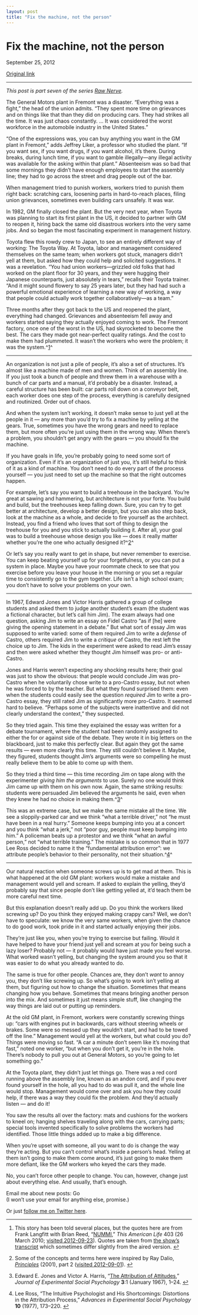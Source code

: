 ```yaml
---
layout: post
title: "Fix the machine, not the person"
---
```

Fix the machine, not the person
===============================

September 25, 2012

[Original link](http://www.aaronsw.com/weblog/nummi)

* * * * *

*This post is part seven of the series [Raw
Nerve](http://aaronsw.com/weblog/rawnerve).*

The General Motors plant in Fremont was a disaster. “Everything was a
fight,” the head of the union admits. “They spent more time on
grievances and on things like that than they did on producing cars. They
had strikes all the time. It was just chaos constantly. … It was
considered the worst workforce in the automobile industry in the United
States.”

“One of the expressions was, you can buy anything you want in the GM
plant in Fremont,” adds Jeffrey Liker, a professor who studied the
plant. “If you want sex, if you want drugs, if you want alcohol, it’s
there. During breaks, during lunch time, if you want to gamble
illegally—any illegal activity was available for the asking within that
plant.” Absenteeism was so bad that some mornings they didn’t have
enough employees to start the assembly line; they had to go across the
street and drag people out of the bar.

When management tried to punish workers, workers tried to punish them
right back: scratching cars, loosening parts in hard-to-reach places,
filing union grievances, sometimes even building cars unsafely. It was
war.

In 1982, GM finally closed the plant. But the very next year, when
Toyota was planning to start its first plant in the US, it decided to
partner with GM to reopen it, hiring back the same old disastrous
workers into the very same jobs. And so began the most fascinating
experiment in management history.

Toyota flew this rowdy crew to Japan, to see an entirely different way
of working: The Toyota Way. At Toyota, labor and management considered
themselves on the same team; when workers got stuck, managers didn’t
yell at them, but asked how they could help and solicited suggestions.
It was a revelation. “You had union workers—grizzled old folks that had
worked on the plant floor for 30 years, and they were hugging their
Japanese counterparts, just absolutely in tears,” recalls their Toyota
trainer. “And it might sound flowery to say 25 years later, but they had
had such a powerful emotional experience of learning a new way of
working, a way that people could actually work together
collaboratively—as a team.”

Three months after they got back to the US and reopened the plant,
everything had changed. Grievances and absenteeism fell away and workers
started saying they actually enjoyed coming to work. The Fremont
factory, once one of the worst in the US, had skyrocketed to become the
best. The cars they made got near-perfect quality ratings. And the cost
to make them had plummeted. It wasn’t the workers who were the problem;
it was the system.^[1](#fn:tal)^

* * * * *

An organization is not just a pile of people, it’s also a set of
structures. It’s almost like a machine made of men and women. Think of
an assembly line. If you just took a bunch of people and threw them in a
warehouse with a bunch of car parts and a manual, it’d probably be a
disaster. Instead, a careful structure has been built: car parts roll
down on a conveyor belt, each worker does one step of the process,
everything is carefully designed and routinized. Order out of chaos.

And when the system isn’t working, it doesn’t make sense to just yell at
the people in it — any more than you’d try to fix a machine by yelling
at the gears. True, sometimes you have the wrong gears and need to
replace them, but more often you’re just using them in the wrong way.
When there’s a problem, you shouldn’t get angry with the gears — you
should fix the machine.

If you have goals in life, you’re probably going to need some sort of
organization. Even if it’s an organization of just you, it’s still
helpful to think of it as a kind of machine. You don’t need to do every
part of the process yourself — you just need to set up the machine so
that the right outcomes happen.

For example, let’s say you want to build a treehouse in the backyard.
You’re great at sawing and hammering, but architecture is not your
forte. You build and build, but the treehouses keep falling down. Sure,
you can try to get better at architecture, develop a better design, but
you can also step back, look at the machine as a whole, and decide to
fire yourself as the architect. Instead, you find a friend who loves
that sort of thing to design the treehouse for you and you stick to
actually building it. After all, your goal was to build a treehouse
whose design you like — does it really matter whether you’re the one who
actually designed it?^[2](#fn:dalio)^

Or let’s say you really want to get in shape, but never remember to
exercise. You can keep beating yourself up for your forgetfulness, or
you can put a system in place. Maybe you have your roommate check to see
that you exercise before you leave your house in the morning or you set
a regular time to consistently go to the gym together. Life isn’t a high
school exam; you don’t have to solve your problems on your own.

* * * * *

In 1967, Edward Jones and Victor Harris gathered a group of college
students and asked them to judge another student’s exam (the student was
a fictional character, but let’s call him Jim). The exam always had one
question, asking Jim to write an essay on Fidel Castro “as if [he] were
giving the opening statement in a debate.” But what sort of essay Jim
was supposed to write varied: some of them required Jim to write a
*defense* of Castro, others required Jim to write a *critique* of
Castro, the rest left the choice up to Jim. The kids in the experiment
were asked to read Jim’s essay and then were asked whether they thought
Jim himself was pro- or anti-Castro.

Jones and Harris weren’t expecting any shocking results here; their goal
was just to show the obvious: that people would conclude Jim was
pro-Castro when he voluntarily chose write to a pro-Castro essay, but
not when he was forced to by the teacher. But what they found surprised
them: even when the students could easily see the question *required*
Jim to write a pro-Castro essay, they still rated Jim as significantly
more pro-Castro. It seemed hard to believe. “Perhaps some of the
subjects were inattentive and did not clearly understand the context,”
they suspected.

So they tried again. This time they explained the essay was written for
a debate tournament, where the student had been randomly assigned to
either the for or against side of the debate. They wrote it in big
letters on the blackboard, just to make this perfectly clear. But again
they got the same results — even more clearly this time. They still
couldn’t believe it. Maybe, they figured, students thought Jim’s
arguments were so compelling he must really believe them to be able to
come up with them.

So they tried a third time — this time recording Jim on tape along with
the experimenter *giving him the arguments* to use. Surely no one would
think Jim came up with them on his own now. Again, the same striking
results: students were persuaded Jim believed the arguments he said,
even when they knew he had no choice in making them.^[3](#fn:jh)^

This was an extreme case, but we make the same mistake all the time. We
see a sloppily-parked car and we think “what a terrible driver,” not “he
must have been in a real hurry.” Someone keeps bumping into you at a
concert and you think “what a jerk,” not “poor guy, people must keep
bumping into him.” A policeman beats up a protestor and we think “what
an awful person,” not “what terrible training.” The mistake is so common
that in 1977 Lee Ross decided to name it the “fundamental attribution
error”: we attribute people’s behavior to their personality, not their
situation.^[4](#fn:lr)^

* * * * *

Our natural reaction when someone screws up is to get mad at them. This
is what happened at the old GM plant: workers would make a mistake and
management would yell and scream. If asked to explain the yelling,
they’d probably say that since people don’t like getting yelled at, it’d
teach them be more careful next time.

But this explanation doesn’t really add up. Do you think the workers
liked screwing up? Do you think they enjoyed making crappy cars? Well,
we don’t have to speculate: we know the very same workers, when given
the chance to do good work, took pride in it and started actually
enjoying their jobs.

They’re just like you, when you’re trying to exercise but failing. Would
it have helped to have your friend just yell and scream at you for being
such a lazy loser? Probably not — it probably would have just made you
feel worse. What worked wasn’t yelling, but changing the system around
you so that it was easier to do what you already wanted to do.

The same is true for other people. Chances are, they don’t *want* to
annoy you, they don’t like screwing up. So what’s going to work isn’t
yelling at them, but figuring out how to change the situation. Sometimes
that means changing how you behave. Sometimes that means bringing
another person into the mix. And sometimes it just means simple stuff,
like changing the way things are laid out or putting up reminders.

At the old GM plant, in Fremont, workers were constantly screwing things
up: “cars with engines put in backwards, cars without steering wheels or
brakes. Some were so messed up they wouldn’t start, and had to be towed
off the line.” Management would yell at the workers, but what could you
do? Things were moving so fast. “A car a minute don’t seem like it’s
moving that fast,” noted one worker, “but when you don’t get it, you’re
in the hole. There’s nobody to pull you out at General Motors, so you’re
going to let something go.”

At the Toyota plant, they didn’t just let things go. There was a red
cord running above the assembly line, known as an andon cord, and if you
ever found yourself in the hole, all you had to do was pull it, and the
whole line would stop. Management would come over and ask you how they
could help, if there was a way they could fix the problem. And they’d
actually listen — and do it!

You saw the results all over the factory: mats and cushions for the
workers to kneel on; hanging shelves traveling along with the cars,
carrying parts; special tools invented specifically to solve problems
the workers had identified. Those little things added up to make a big
difference.

When you’re upset with someone, all you want to do is change the way
they’re acting. But you can’t control what’s inside a person’s head.
Yelling at them isn’t going to make them come around, it’s just going to
make them more defiant, like the GM workers who keyed the cars they
made.

No, you can’t force other people to change. You can, however, change
just about everything else. And usually, that’s enough.

Email me about new posts: Go\
(I won’t use your email for anything else, promise.)

Or just [follow me on Twitter
here](https://twitter.com/intent/follow?screen_name=aaronsw).

* * * * *

1.  This story has been told several places, but the quotes here are
    from Frank Langfitt with Brian Reed,
    “[NUMMI](http://www.thisamericanlife.org/radio-archives/episode/403/nummi),”
    *This American Life* 403 (26 March 2010; [visited
    2012-09-23](http://www.webcitation.org/6AtWqEsXM)). Quotes are taken
    from [the show’s
    transcript](http://www.thisamericanlife.org/radio-archives/episode/403/transcript)
    which sometimes differ slightly from the aired
    version. [↩](#fnref:tal)

2.  Some of the concepts and terms here were inspired by Ray Dalio,
    *[Principles](http://www.bwater.com/Uploads/FileManager/Principles/Bridgewater-Associates-Ray-Dalio-Principles.pdf)*
    (2001), part 2 ([visited
    2012-09-01](http://www.webcitation.org/6ALtkRMHB)). [↩](#fnref:dalio)

3.  Edward E. Jones and Victor A. Harris, “[The Attribution of
    Attitudes](http://dx.doi.org/10.1016/0022-1031(67)90034-0),”
    *Journal of Experimental Social Psychology* **3**:1 (January 1967),
    1–24. [↩](#fnref:jh)

4.  Lee Ross, “The Intuitive Psychologist and His Shortcomings:
    Distortions in the Attribution Process,” *Advances in Experimental
    Social Psychology* **10** (1977), 173–220. [↩](#fnref:lr)


